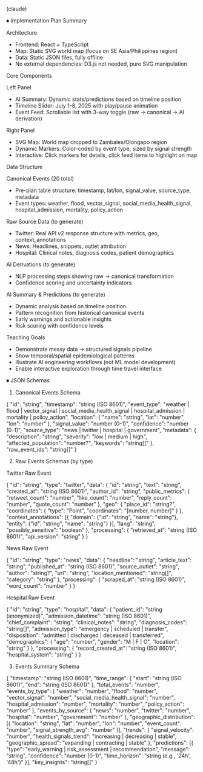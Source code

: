 (claude)

⏺ Implementation Plan Summary

  Architecture

  - Frontend: React + TypeScript
  - Map: Static SVG world map (focus on SE Asia/Philippines region)
  - Data: Static JSON files, fully offline
  - No external dependencies: D3.js not needed, pure SVG manipulation

  Core Components

  Left Panel

  - AI Summary: Dynamic stats/predictions based on timeline position
  - Timeline Slider: July 1-8, 2025 with play/pause animation
  - Event Feed: Scrollable list with 3-way toggle (raw → canonical → AI
  derivation)

  Right Panel

  - SVG Map: World map cropped to Zambales/Olongapo region
  - Dynamic Markers: Color-coded by event type, sized by signal strength
  - Interactive: Click markers for details, click feed items to highlight on
  map

  Data Structure

  Canonical Events (20 total)

  - Pre-plan table structure: timestamp, lat/lon, signal_value, source_type,
  metadata
  - Event types: weather, flood, vector_signal, social_media_health_signal,
  hospital_admission, mortality, policy_action

  Raw Source Data (to generate)

  - Twitter: Real API v2 response structure with metrics, geo,
  context_annotations
  - News: Headlines, snippets, outlet attribution
  - Hospital: Clinical notes, diagnosis codes, patient demographics

  AI Derivations (to generate)

  - NLP processing steps showing raw → canonical transformation
  - Confidence scoring and uncertainty indicators

  AI Summary & Predictions (to generate)

  - Dynamic analysis based on timeline position
  - Pattern recognition from historical canonical events
  - Early warnings and actionable insights
  - Risk scoring with confidence levels

  Teaching Goals

  - Demonstrate messy data → structured signals pipeline
  - Show temporal/spatial epidemiological patterns
  - Illustrate AI engineering workflows (not ML model development)
  - Enable interactive exploration through time travel interface

⏺ JSON Schemas

  1. Canonical Events Schema

  {
    "id": "string",
    "timestamp": "string (ISO 8601)",
    "event_type": "weather | flood | vector_signal | social_media_health_signal
   | hospital_admission | mortality | policy_action",
    "location": {
      "name": "string",
      "lat": "number",
      "lon": "number"
    },
    "signal_value": "number (0-1)",
    "confidence": "number (0-1)",
    "source_type": "news | twitter | hospital | government",
    "metadata": {
      "description": "string",
      "severity": "low | medium | high",
      "affected_population": "number?",
      "keywords": "string[]"
    },
    "raw_event_ids": "string[]"
  }

2. Raw Events Schemas (by type)

  Twitter Raw Event

  {
    "id": "string",
    "type": "twitter",
    "data": {
      "id": "string",
      "text": "string",
      "created_at": "string (ISO 8601)",
      "author_id": "string",
      "public_metrics": {
        "retweet_count": "number",
        "like_count": "number",
        "reply_count": "number",
        "quote_count": "number"
      },
      "geo": {
        "place_id": "string?",
        "coordinates": {
          "type": "Point",
          "coordinates": "[number, number]"
        }
      },
      "context_annotations": [{
        "domain": {"id": "string", "name": "string"},
        "entity": {"id": "string", "name": "string"}
      }],
      "lang": "string",
      "possibly_sensitive": "boolean"
    },
    "processing": {
      "retrieved_at": "string (ISO 8601)",
      "api_version": "string"
    }
  }

  News Raw Event

  {
    "id": "string",
    "type": "news",
    "data": {
      "headline": "string",
      "article_text": "string",
      "published_at": "string (ISO 8601)",
      "source_outlet": "string",
      "author": "string?",
      "url": "string",
      "location_mentioned": "string[]",
      "category": "string"
    },
    "processing": {
      "scraped_at": "string (ISO 8601)",
      "word_count": "number"
    }
  }

  Hospital Raw Event

  {
    "id": "string",
    "type": "hospital",
    "data": {
      "patient_id": "string (anonymized)",
      "admission_datetime": "string (ISO 8601)",
      "chief_complaint": "string",
      "clinical_notes": "string",
      "diagnosis_codes": "string[]",
      "admission_type": "emergency | scheduled | transfer",
      "disposition": "admitted | discharged | deceased | transferred",
      "demographics": {
        "age": "number",
        "gender": "M | F | O",
        "location": "string"
      }
    },
    "processing": {
      "record_created_at": "string (ISO 8601)",
      "hospital_system": "string"
    }
  }

3. Events Summary Schema

  {
    "timestamp": "string (ISO 8601)",
    "time_range": {
      "start": "string (ISO 8601)",
      "end": "string (ISO 8601)"
    },
    "total_events": "number",
    "events_by_type": {
      "weather": "number",
      "flood": "number",
      "vector_signal": "number",
      "social_media_health_signal": "number",
      "hospital_admission": "number",
      "mortality": "number",
      "policy_action": "number"
    },
    "events_by_source": {
      "news": "number",
      "twitter": "number",
      "hospital": "number",
      "government": "number"
    },
    "geographic_distribution": [{
      "location": "string",
      "lat": "number",
      "lon": "number",
      "event_count": "number",
      "signal_strength_avg": "number"
    }],
    "trends": {
      "signal_velocity": "number",
      "health_signals_trend": "increasing | decreasing | stable",
      "geographic_spread": "expanding | contracting | stable"
    },
    "predictions": [{
      "type": "early_warning | risk_assessment | recommendation",
      "message": "string",
      "confidence": "number (0-1)",
      "time_horizon": "string (e.g., '24h', '48h')"
    }],
    "key_insights": "string[]"
  }